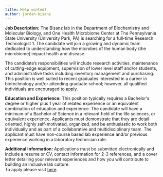```yaml
---
title: Help wanted!
author: jordan-bisanz
---
```

<!-- excerpt start -->
**Job Description:**
The Bisanz lab in the Department of Biochemistry and Molecular Biology, and One Health Microbiome Center at The Pennsylvania State University (University Park, PA) is searching for a full-time Research Technologist 1. The candidate will join a growing and dynamic team dedicated to understanding how the microbes of the human body (the microbiome) impact health and disease.

The candidate’s responsibilities will include research activities, maintenance of cutting-edge equipment, supervision of lower level staff and/or students, and administrative tasks including inventory management and purchasing. This position is well suited to recent graduates interested in a career in biotechnology and/or attending graduate school; however, all qualified individuals are encouraged to apply.

**Education and Experience:**
This position typically requires a Bachelor's degree or higher plus 1 year of related experience or an equivalent combination of education and experience. The candidate will have a minimum of a Bachelor of Science in a relevant field of the life sciences, or equivalent experience. Applicants must demonstrate that they are detail oriented, highly self-motivated, organized, and be enthusiastic to work both individually and as part of a collaborative and multidisciplinary team. The applicant must have non-course based lab experience and/or previous experience working in a laboratory technician role. 

**Additional Information:**
Applications must be submitted electronically and include a resume or CV, contact information for 2-3 references, and a cover letter detailing your relevant experiences and how you will contribute to building an inclusive lab culture.
<br>
To apply please visit [here](https://psu.wd1.myworkdayjobs.com/PSU_Staff/job/Penn-State-University-Park/Job-Posting-Title-Research-Technologist-1_REQ_0000049150-1).
<!-- excerpt end -->